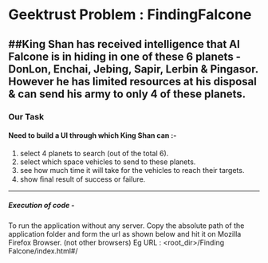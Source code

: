 # Geektrust Problem : FindingFalcone

##King Shan has received intelligence that Al Falcone is in hiding in one of these 6 planets - DonLon, Enchai, Jebing, Sapir, Lerbin & Pingasor. However he has limited resources at his disposal & can send his army to only 4 of these planets. 
-----------------------------------------------------------------
### Our Task
#### Need to build a UI through which King Shan can :-  
1. select 4 planets to search (out of the total 6). 
2. select which space vehicles to send to these planets.
3. see how much time it will take for the vehicles to reach their targets. 
4. show ﬁnal result of success or failure.

------------------------------------------------------------------
##### Execution of code -

To run the application without any server.
Copy the absolute path of the application folder and form the url as shown below
and hit it on Mozilla Firefox Browser. (not other browsers)
Eg URL : <root_dir>/Finding Falcone/index.html#/
